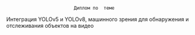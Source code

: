                              Диплом по  теме  
Интеграция YOLOv5 и YOLOv8, машинного зрения для обнаружения и отслеживания объектов на видео  
 

